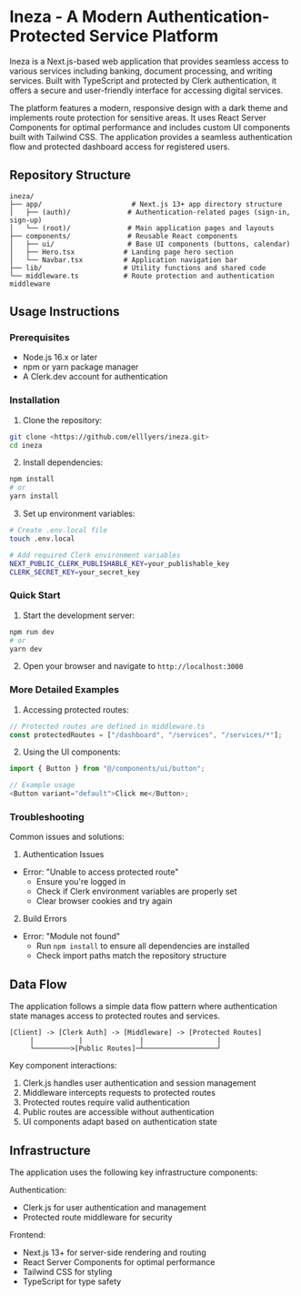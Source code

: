 # Ineza - A Modern Authentication-Protected Service Platform

Ineza is a Next.js-based web application that provides seamless access to various services including banking, document processing, and writing services. Built with TypeScript and protected by Clerk authentication, it offers a secure and user-friendly interface for accessing digital services.

The platform features a modern, responsive design with a dark theme and implements route protection for sensitive areas. It uses React Server Components for optimal performance and includes custom UI components built with Tailwind CSS. The application provides a seamless authentication flow and protected dashboard access for registered users.

## Repository Structure

```
ineza/
├── app/                      # Next.js 13+ app directory structure
│   ├── (auth)/              # Authentication-related pages (sign-in, sign-up)
│   └── (root)/              # Main application pages and layouts
├── components/              # Reusable React components
│   ├── ui/                  # Base UI components (buttons, calendar)
│   ├── Hero.tsx            # Landing page hero section
│   └── Navbar.tsx          # Application navigation bar
├── lib/                    # Utility functions and shared code
└── middleware.ts           # Route protection and authentication middleware
```

## Usage Instructions

### Prerequisites

- Node.js 16.x or later
- npm or yarn package manager
- A Clerk.dev account for authentication

### Installation

1. Clone the repository:

```bash
git clone <https://github.com/elllyers/ineza.git>
cd ineza
```

2. Install dependencies:

```bash
npm install
# or
yarn install
```

3. Set up environment variables:

```bash
# Create .env.local file
touch .env.local

# Add required Clerk environment variables
NEXT_PUBLIC_CLERK_PUBLISHABLE_KEY=your_publishable_key
CLERK_SECRET_KEY=your_secret_key
```

### Quick Start

1. Start the development server:

```bash
npm run dev
# or
yarn dev
```

2. Open your browser and navigate to `http://localhost:3000`

### More Detailed Examples

1. Accessing protected routes:

```typescript
// Protected routes are defined in middleware.ts
const protectedRoutes = ["/dashboard", "/services", "/services/*"];
```

2. Using the UI components:

```typescript
import { Button } from "@/components/ui/button";

// Example usage
<Button variant="default">Click me</Button>;
```

### Troubleshooting

Common issues and solutions:

1. Authentication Issues

- Error: "Unable to access protected route"
  - Ensure you're logged in
  - Check if Clerk environment variables are properly set
  - Clear browser cookies and try again

2. Build Errors

- Error: "Module not found"
  - Run `npm install` to ensure all dependencies are installed
  - Check import paths match the repository structure

## Data Flow

The application follows a simple data flow pattern where authentication state manages access to protected routes and services.

```ascii
[Client] -> [Clerk Auth] -> [Middleware] -> [Protected Routes]
     |           |              |                  |
     └─────────>[Public Routes]─┴──────────────────┘
```

Key component interactions:

1. Clerk.js handles user authentication and session management
2. Middleware intercepts requests to protected routes
3. Protected routes require valid authentication
4. Public routes are accessible without authentication
5. UI components adapt based on authentication state

## Infrastructure

The application uses the following key infrastructure components:

Authentication:

- Clerk.js for user authentication and management
- Protected route middleware for security

Frontend:

- Next.js 13+ for server-side rendering and routing
- React Server Components for optimal performance
- Tailwind CSS for styling
- TypeScript for type safety
